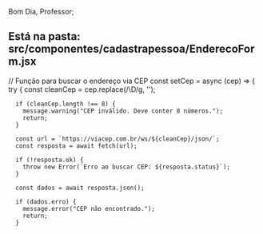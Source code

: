 Bom Dia, Professor;

Está na pasta: src/componentes/cadastrapessoa/EnderecoForm.jsx
-----------------------------------------------------------------
// Função para buscar o endereço via CEP
  const setCep = async (cep) => {
    try {
      const cleanCep = cep.replace(/\D/g, '');

      if (cleanCep.length !== 8) {
        message.warning("CEP inválido. Deve conter 8 números.");
        return;
      }

      const url = `https://viacep.com.br/ws/${cleanCep}/json/`;
      const resposta = await fetch(url);

      if (!resposta.ok) {
        throw new Error(`Erro ao buscar CEP: ${resposta.status}`);
      }

      const dados = await resposta.json();

      if (dados.erro) {
        message.error("CEP não encontrado.");
        return;
      }
